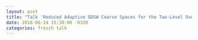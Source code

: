 ```yaml
---
layout: post
title: "Talk 'Reduced Adaptive GDSW Coarse Spaces for the Two-Level Overlapping Schwarz Method' at the DD25 conference, St. John's, Canada"
date: 2018-06-24 15:30:00 -0330
categories: frosch talk
---
```


